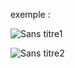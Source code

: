 exemple :

![Sans titre1](https://github.com/fk-crafter/html-css-js-button/assets/127132293/a1718122-a712-4c61-bd5f-fa73158ca762)

![Sans titre2](https://github.com/fk-crafter/html-css-js-button/assets/127132293/ff56a3c0-0b77-4084-8801-76640dbb8a1f)
